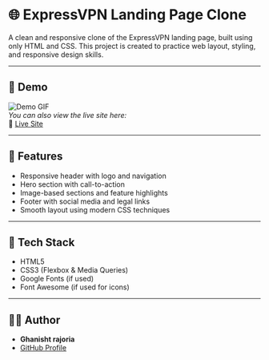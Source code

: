 # 🌐 ExpressVPN Landing Page Clone

A clean and responsive clone of the ExpressVPN landing page, built using only HTML and CSS. This project is created to practice web layout, styling, and responsive design skills.

---

## 📸 Demo

![Demo GIF](./images/gif2.gif)   
*You can also view the live site here:*  
🔗 [Live Site](https://jaikumar992.github.io/Portfolio/)
<!-- Replace with your actual GitHub Pages link -->

---

## 🚀 Features

- Responsive header with logo and navigation
- Hero section with call-to-action
- Image-based sections and feature highlights
- Footer with social media and legal links
- Smooth layout using modern CSS techniques

---

## 🧰 Tech Stack

- HTML5
- CSS3 (Flexbox & Media Queries)
- Google Fonts (if used)
- Font Awesome (if used for icons)

---
## 🙋‍♂️ Author

- **Ghanisht rajoria**
- [GitHub Profile](https://github.com/ghanishtrajoria)

